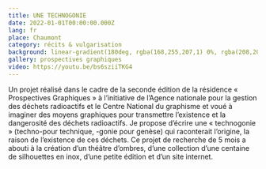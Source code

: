 ```yaml
---
title: UNE TECHNOGONIE
date: 2022-01-01T00:00:00.000Z
lang: fr
place: Chaumont
category: récits & vulgarisation
background: linear-gradient(180deg, rgba(168,255,207,1) 0%, rgba(208,208,208,1) 31%, rgba(204,213,208,1) 78%, rgba(230,30,224,1) 99%)
gallery: prospectives graphiques
video: https://youtu.be/bs6sziiTKG4 
---
```

Un projet réalisé dans le cadre de la seconde édition de la résidence « Prospectives Graphiques » à l’initiative de l’Agence nationale pour la gestion des déchets radioactifs et le Centre National du graphisme et voué à imaginer des moyens graphiques pour transmettre l’existence et la dangerosité des déchets radioactifs. Je propose d’écrire une « technogonie » (techno-pour technique, -gonie pour genèse) qui raconterait l’origine, la raison de l’existence de ces déchets. Ce projet de recherche de 5 mois a abouti à la création d’un théâtre d’ombres, d’une collection d’une centaine de silhouettes en inox, d’une petite édition et d’un site internet.

